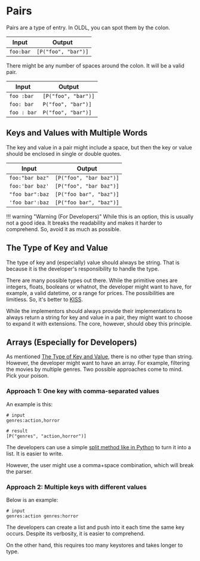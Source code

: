 <!--
 oldlspec (c) by Eray Erdin
 
 oldlspec is licensed under a
 Creative Commons Attribution-ShareAlike 4.0 International License.
 
 You should have received a copy of the license along with this
 work. If not, see <http://creativecommons.org/licenses/by-sa/4.0/>.
-->

# Pairs

Pairs are a type of entry. In OLDL, you can spot them by the colon.

| Input | Output |
| ----- | ------ |
| `foo:bar` | `[P("foo", "bar")]` |

There might be any number of spaces around the colon. It will be a valid pair.

| Input      | Output |
| ---------- | ------ |
| `foo :bar` | `[P("foo", "bar")]` |
| `foo: bar` | `P("foo", "bar")]` |
| `foo : bar` | `P("foo", "bar")]` |

## Keys and Values with Multiple Words

The key and value in a pair might include a space, but then the key or value should be enclosed in single or double quotes.

| Input | Output |
| ----- | ------ |
| `foo:"bar baz"` | `[P("foo", "bar baz")]` |
| `foo:'bar baz'` | `[P("foo", "bar baz")]` |
| `"foo bar":baz` | `[P("foo bar", "baz")]` |
| `'foo bar':baz` | `[P("foo bar", "baz")]` |

!!! warning "Warning (For Developers)"
    While this is an option, this is usually not a good idea. It breaks the readability and makes it harder to comprehend. So, avoid it as much as possible.

## The Type of Key and Value

The type of key and (especially) value should always be string. That is because it is the developer's responsibility to handle the type.

There are many possible types out there. While the primitive ones are integers, floats, booleans or whatnot, the developer might want to have, for example, a valid datetime, or a range for prices. The possibilities are limitless. So, it's better to [KISS](https://en.wikipedia.org/wiki/KISS_principle).

While the implementors should always provide their implementations to always return a string for key and value in a pair, they might want to choose to expand it with extensions. The core, however, should obey this principle.

## Arrays (Especially for Developers)

As mentioned [The Type of Key and Value](pairs.md#the-type-of-key-and-value), there is no other type than string. However, the developer might want to have an array. For example, filtering the movies by multiple genres. Two possible approaches come to mind. Pick your poison.

### Approach 1: One key with comma-separated values

An example is this:

```plain
# input
genres:action,horror

# result
[P("genres", "action,horror")]
```

The developers can use a simple [split method like in Python](https://docs.python.org/3/library/stdtypes.html#str.split) to turn it into a list. It is easier to write.

However, the user might use a comma+space combination, which will break the parser.

### Approach 2: Multiple keys with different values

Below is an example:

```plain
# input
genres:action genres:horror
```

The developers can create a list and push into it each time the same key occurs. Despite its verbosity, it is easier to comprehend.

On the other hand, this requires too many keystores and takes longer to type.